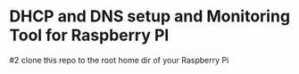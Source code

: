 # DHCP and DNS setup and Monitoring Tool for Raspberry PI
#2 clone this repo to the root home dir of your Raspberry Pi

